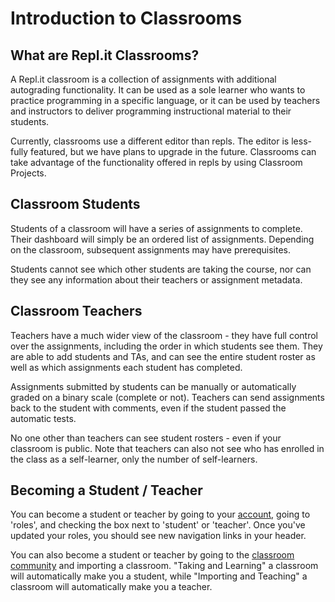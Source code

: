 # Introduction to Classrooms

## What are Repl.it Classrooms?

A Repl.it classroom is a collection of assignments with additional autograding functionality.  It can
be used as a sole learner who wants to practice programming in a specific language, or it can be used
by teachers and instructors to deliver programming instructional material to their students.

Currently, classrooms use a different editor than repls.  The editor is less-fully featured, but we have
plans to upgrade in the future.  Classrooms can take advantage of the functionality offered in repls by
using Classroom Projects.

## Classroom Students

Students of a classroom will have a series of assignments to complete.  Their dashboard will simply be
an ordered list of assignments.  Depending on the classroom, subsequent assignments may have prerequisites.

Students cannot see which other students are taking the course, nor can they see any information about
their teachers or assignment metadata.

## Classroom Teachers

Teachers have a much wider view of the classroom - they have full control over the assignments, including
the order in which students see them.  They are able to add students and TAs, and can see the entire
student roster as well as which assignments each student has completed.

Assignments submitted by students can be manually or automatically graded on a binary scale (complete or
not).  Teachers can send assignments back to the student with comments, even if the student passed the
automatic tests.

No one other than teachers can see student rosters - even if your classroom is public.  Note that teachers
can also not see who has enrolled in the class as a self-learner, only the number of self-learners.

## Becoming a Student / Teacher

You can become a student or teacher by going to your [account](https://repl.it/account), going to 'roles',
and checking the box next to 'student' or 'teacher'.  Once you've updated your roles, you should see new
navigation links in your header.

You can also become a student or teacher by going to the [classroom community](https://repl.it/community)
and importing a classroom.  "Taking and Learning" a classroom will automatically make you a student, while
"Importing and Teaching" a classroom will automatically make you a teacher.